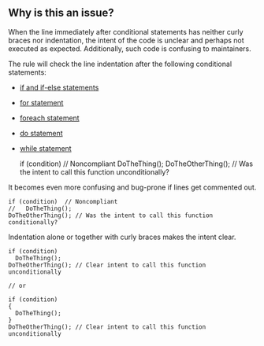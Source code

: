 ## Why is this an issue?

When the line immediately after conditional statements has neither curly braces nor indentation, the intent of the code is unclear and perhaps not
executed as expected. Additionally, such code is confusing to maintainers.

The rule will check the line indentation after the following conditional statements:

-   [if and if-else
  statements](https://learn.microsoft.com/en-us/dotnet/csharp/language-reference/statements/selection-statements#the-if-statement)
-   [for
  statement](https://learn.microsoft.com/en-us/dotnet/csharp/language-reference/statements/iteration-statements#the-for-statement)
-   [foreach
  statement](https://learn.microsoft.com/en-us/dotnet/csharp/language-reference/statements/iteration-statements#the-foreach-statement)
-   [do statement](https://learn.microsoft.com/en-us/dotnet/csharp/language-reference/statements/iteration-statements#the-do-statement)
-   [while
  statement](https://learn.microsoft.com/en-us/dotnet/csharp/language-reference/statements/iteration-statements#the-while-statement)

    if (condition)  // Noncompliant
    DoTheThing();
    DoTheOtherThing(); // Was the intent to call this function unconditionally?

It becomes even more confusing and bug-prone if lines get commented out.

    if (condition)  // Noncompliant
    //   DoTheThing();
    DoTheOtherThing(); // Was the intent to call this function conditionally?

Indentation alone or together with curly braces makes the intent clear.

    if (condition)
      DoTheThing();
    DoTheOtherThing(); // Clear intent to call this function unconditionally
    
    // or
    
    if (condition)
    {
      DoTheThing();
    }
    DoTheOtherThing(); // Clear intent to call this function unconditionally